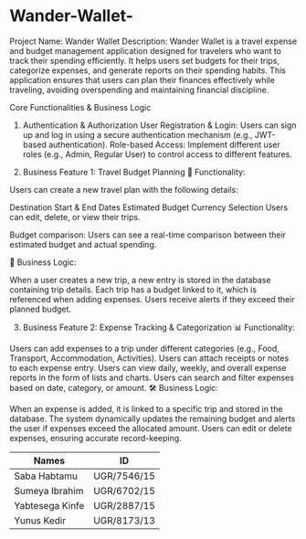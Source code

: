 # Wander-Wallet-

Project Name: Wander Wallet
Description:
Wander Wallet is a travel expense and budget management application designed for travelers who want to track their spending efficiently. It helps users set budgets for their trips, categorize expenses, and generate reports on their spending habits. This application ensures that users can plan their finances effectively while traveling, avoiding overspending and maintaining financial discipline.

Core Functionalities & Business Logic
1. Authentication & Authorization
  User Registration & Login: Users can sign up and log in using a secure authentication mechanism (e.g., JWT-based authentication).
  Role-based Access: Implement different user roles (e.g., Admin, Regular User) to control access to different features.

2. Business Feature 1: Travel Budget Planning
  💼 Functionality:
  
  Users can create a new travel plan with the following details:
  
  Destination
  Start & End Dates
  Estimated Budget
  Currency Selection
  Users can edit, delete, or view their trips.
  
  Budget comparison: Users can see a real-time comparison between their estimated budget and actual spending.
  
  📌 Business Logic:
  
  When a user creates a new trip, a new entry is stored in the database containing trip details.
  Each trip has a budget linked to it, which is referenced when adding expenses.
  Users receive alerts if they exceed their planned budget.

3. Business Feature 2: Expense Tracking & Categorization
  📊 Functionality:
  
  Users can add expenses to a trip under different categories (e.g., Food, Transport, Accommodation, Activities).
  Users can attach receipts or notes to each expense entry.
  Users can view daily, weekly, and overall expense reports in the form of lists and charts.
  Users can search and filter expenses based on date, category, or amount.
  🛠 Business Logic:
  
  When an expense is added, it is linked to a specific trip and stored in the database.
  The system dynamically updates the remaining budget and alerts the user if expenses exceed the allocated amount.
  Users can edit or delete expenses, ensuring accurate record-keeping.


  | Names                         |     ID      |
| ----------------------------- | ----------- |
| Saba Habtamu                  | UGR/7546/15 |
| Sumeya Ibrahim                | UGR/6702/15 |
| Yabtesega Kinfe               | UGR/2887/15 |
| Yunus Kedir                   | UGR/8173/13 |




  


